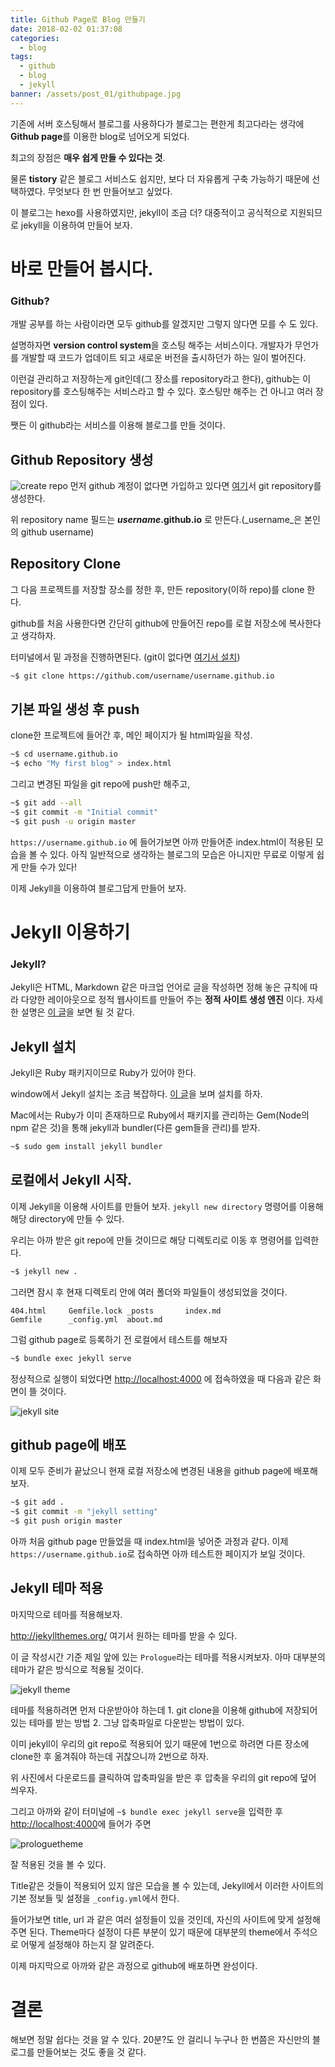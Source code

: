 ```yaml
---
title: Github Page로 Blog 만들기
date: 2018-02-02 01:37:08
categories: 
  - blog
tags:
  - github
  - blog
  - jekyll
banner: /assets/post_01/githubpage.jpg 
---
```


기존에 서버 호스팅해서 블로그를 사용하다가 블로그는 편한게 최고다라는 생각에 **Github page**를 이용한 blog로 넘어오게 되었다.

최고의 장점은 **매우 쉽게 만들 수 있다는 것**.

물론 **tistory** 같은 블로그 서비스도 쉽지만, 보다 더 자유롭게 구축 가능하기 때문에 선택하였다. 무엇보다 한 번 만들어보고 싶었다.

이 블로그는 hexo를 사용하였지만, jekyll이 조금 더? 대중적이고 공식적으로 지원되므로 jekyll을 이용하여 만들어 보자.

<!--more-->

# 바로 만들어 봅시다.

### Github?
개발 공부를 하는 사람이라면 모두 github를 알겠지만 그렇지 않다면 모를 수 도 있다.

설명하자면 **version control system**을 호스팅 해주는 서비스이다. 개발자가 무언가를 개발할 때 코드가 업데이트 되고 새로운 버전을 출시하던가 하는 일이 벌어진다. 

이런걸 관리하고 저장하는게 git인데(그 장소를 repository라고 한다), github는 이 repository를 호스팅해주는 서비스라고 할 수 있다. 호스팅만 해주는 건 아니고 여러 장점이 있다.

쨋든 이 github라는 서비스를 이용해 블로그를 만들 것이다.

## Github Repository 생성



![create repo](/assets/post_01/create.png)
먼저 github 계정이 없다면 가입하고 있다면 [여기](https://github.com/new)서 git repository를 생성한다. 

위 repository name 필드는 **_username_.github.io** 로 만든다.(_username_은 본인의 github username)

## Repository Clone


그 다음 프로젝트를 저장할 장소를 정한 후, 만든 repository(이하 repo)를 clone 한다.

github를 처음 사용한다면 간단히 github에 만들어진 repo를 로컬 저장소에 복사한다고 생각하자.

터미널에서 밑 과정을 진행하면된다. (git이 없다면 [여기서 설치](https://git-scm.com/book/ko/v2/%EC%8B%9C%EC%9E%91%ED%95%98%EA%B8%B0-Git-%EC%84%A4%EC%B9%98))
``` bash 
~$ git clone https://github.com/username/username.github.io
```
## 기본 파일 생성 후 push

clone한 프로젝트에 들어간 후, 메인 페이지가 될 html파일을 작성.

``` bash
~$ cd username.github.io
~$ echo "My first blog" > index.html
```

그리고 변경된 파일을 git repo에 push만 해주고,

``` bash
~$ git add --all
~$ git commit -m "Initial commit"
~$ git push -u origin master
```

`https://username.github.io` 에 들어가보면 아까 만들어준  index.html이 적용된 모습을 볼 수 있다. 아직 일반적으로 생각하는 블로그의 모습은 아니지만 무료로 이렇게 쉽게 만들 수가 있다! 

이제 Jekyll을 이용하여 블로그답게 만들어 보자.

# Jekyll 이용하기

###  Jekyll?

Jekyll은 HTML, Markdown 같은 마크업 언어로 글을 작성하면 정해 놓은 규칙에 따라 다양한 레이아웃으로 정적 웹사이트를 만들어 주는 **정적 사이트 생성 엔진** 이다. 자세한 설명은 [이 글](http://t-robotics.blogspot.kr/2016/04/jekyll.html)을 보면 될 것 같다.

## Jekyll 설치

Jekyll은 Ruby 패키지이므로 Ruby가 있어야 한다.

window에서 Jekyll 설치는 조금 복잡하다. [이 글](https://blog.psangwoo.com/coding/2017/04/02/install-jekyll-on-windows.html)을 보며 설치를 하자.

Mac에서는 Ruby가 이미 존재하므로 Ruby에서 패키지를 관리하는 Gem(Node의 npm 같은 것)을 통해 jekyll과 bundler(다른 gem들을 관리)를 받자. 

``` bash
~$ sudo gem install jekyll bundler
```

## 로컬에서 Jekyll 시작.

이제 Jekyll을 이용해 사이트를 만들어 보자. `jekyll new directory` 명령어를 이용해 해당 directory에 만들 수 있다. 

우리는 아까 받은 git repo에 만들 것이므로 해당 디렉토리로 이동 후 명령어를 입력한다.

``` bash
~$ jekyll new .
```

그러면 잠시 후 현재 디렉토리 안에 여러 폴더와 파일들이 생성되었을 것이다.
```
404.html     Gemfile.lock _posts       index.md
Gemfile      _config.yml  about.md
```

그럼 github page로 등록하기 전 로컬에서 테스트를 해보자
``` bash
~$ bundle exec jekyll serve
```

정상적으로 실행이 되었다면 <http://localhost:4000> 에 접속하였을 때 다음과 같은 화면이 뜰 것이다.

![jekyll site](/assets/post_01/jekyll.png)

## github page에 배포

이제 모두 준비가 끝났으니 현재 로컬 저장소에 변경된 내용을 github page에 배포해보자.

``` bash
~$ git add .
~$ git commit -m "jekyll setting"
~$ git push origin master
```

아까 처음 github page 만들었을 때 index.html을 넣어준 과정과 같다.
이제 `https://username.github.io`로 접속하면 아까 테스트한 페이지가 보일 것이다.

## Jekyll 테마 적용

마지막으로 테마를 적용해보자.

<http://jekyllthemes.org/> 여기서 원하는 테마를 받을 수 있다.

이 글 작성시간 기준 제일 앞에 있는 `Prologue`라는 테마를 적용시켜보자. 아마 대부분의 테마가 같은 방식으로 적용될 것이다.

![jekyll theme](/assets/post_01/jekylltheme.png)

테마를 적용하려면 먼저 다운받아야 하는데 1. git clone을 이용해 github에 저장되어 있는 테마를 받는 방법 2. 그냥 압축파일로 다운받는 방법이 있다.

이미 jekyll이 우리의 git repo로 적용되어 있기 때문에 1번으로 하려면 다른 장소에 clone한 후 옮겨줘야 하는데 귀찮으니까 2번으로 하자.

위 사진에서 다운로드를 클릭하여 압축파일을 받은 후 압축을 우리의 git repo에 덮어 씌우자.

그리고 아까와 같이 터미널에 `~$ bundle exec jekyll serve`을 입력한 후 <http://localhost:4000>에 들어가 주면

![prologuetheme](/assets/post_01/prologuetheme.png)

잘 적용된 것을 볼 수 있다.

Title같은 것들이 적용되어 있지 않은 모습을 볼 수 있는데, Jekyll에서 이러한 사이트의 기본 정보들 및 설정을 `_config.yml`에서 한다. 

들어가보면 title, url 과 같은 여러 설정들이 있을 것인데, 자신의 사이트에 맞게 설정해주면 된다. Theme마다 설정이 다른 부분이 있기 때문에 대부분의 theme에서 주석으로 어떻게 설정해야 하는지 잘 알려준다.

이제 마지막으로 아까와 같은 과정으로 github에 배포하면 완성이다.

# 결론

해보면 정말 쉽다는 것을 알 수 있다. 20분?도 안 걸리니 누구나 한 번쯤은 자신만의 블로그를 만들어보는 것도 좋을 것 같다.